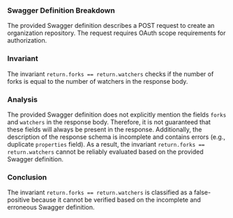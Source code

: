 ### Swagger Definition Breakdown

The provided Swagger definition describes a POST request to create an organization repository. The request requires OAuth scope requirements for authorization.

### Invariant

The invariant `return.forks == return.watchers` checks if the number of forks is equal to the number of watchers in the response body.

### Analysis

The provided Swagger definition does not explicitly mention the fields `forks` and `watchers` in the response body. Therefore, it is not guaranteed that these fields will always be present in the response. Additionally, the description of the response schema is incomplete and contains errors (e.g., duplicate `properties` field). As a result, the invariant `return.forks == return.watchers` cannot be reliably evaluated based on the provided Swagger definition.

### Conclusion

The invariant `return.forks == return.watchers` is classified as a false-positive because it cannot be verified based on the incomplete and erroneous Swagger definition.
